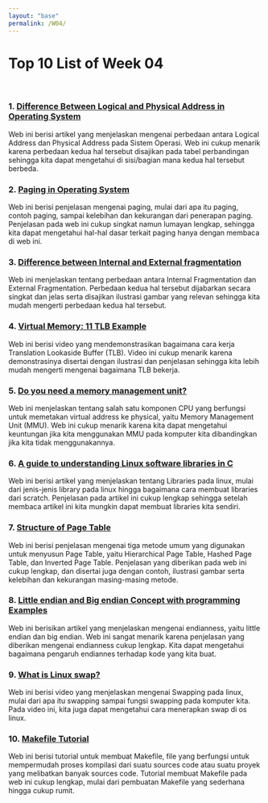 ```yaml
---
layout: "base"
permalink: /W04/
---
```


# Top 10 List of Week 04
<br>

### 1. [Difference Between Logical and Physical Address in Operating System](https://techdifferences.com/difference-between-logical-and-physical-address.html)
Web ini berisi artikel yang menjelaskan mengenai perbedaan antara Logical Address dan Physical Address pada Sistem Operasi. Web ini cukup menarik karena perbedaan kedua hal tersebut disajikan pada tabel perbandingan sehingga kita dapat mengetahui di sisi/bagian mana kedua hal tersebut berbeda.

### 2. [Paging in Operating System](https://www.guru99.com/paging-in-operating-system.html)
Web ini berisi penjelasan mengenai paging, mulai dari apa itu paging, contoh paging, sampai kelebihan dan kekurangan dari penerapan paging. Penjelasan pada web ini cukup singkat namun lumayan lengkap, sehingga kita dapat mengetahui hal-hal dasar terkait paging hanya dengan membaca di web ini.

### 3. [Difference between Internal and External fragmentation](https://www.geeksforgeeks.org/difference-between-internal-and-external-fragmentation/)
Web ini menjelaskan tentang perbedaan antara Internal Fragmentation dan External Fragmentation. Perbedaan kedua hal tersebut dijabarkan secara singkat dan jelas serta disajikan ilustrasi gambar yang relevan sehingga kita mudah mengerti perbedaan kedua hal tersebut.

### 4. [Virtual Memory: 11 TLB Example](https://www.youtube.com/watch?v=95QpHJX55bM&ab_channel=DavidBlack-Schaffer)
Web ini berisi video yang mendemonstrasikan bagaimana cara kerja Translation Lookaside Buffer (TLB). Video ini cukup menarik karena demonstrasinya disertai dengan ilustrasi dan penjelasan sehingga kita lebih mudah mengerti mengenai bagaimana TLB bekerja.

### 5. [Do you need a memory management unit?](https://blogs.sw.siemens.com/embedded-software/2019/09/16/do-you-need-a-memory-management-unit/)
Web ini menjelaskan tentang salah satu komponen CPU yang berfungsi untuk memetakan virtual address ke physical, yaitu Memory Management Unit (MMU). Web ini cukup menarik karena kita dapat mengetahui keuntungan jika kita menggunakan MMU pada komputer kita dibandingkan jika kita tidak menggunakannya.

### 6. [A guide to understanding Linux software libraries in C](https://opensource.com/article/21/2/linux-software-libraries)
Web ini berisi artikel yang menjelaskan tentang Libraries pada linux, mulai dari jenis-jenis library pada linux hingga bagaimana cara membuat libraries dari scratch. Penjelasan pada artikel ini cukup lengkap sehingga setelah membaca artikel ini kita mungkin dapat membuat libraries kita sendiri.

### 7. [Structure of Page Table](https://binaryterms.com/structure-of-page-table.html)
Web ini berisi penjelasan mengenai tiga metode umum yang digunakan untuk menyusun Page Table, yaitu Hierarchical Page Table, Hashed Page Table, dan Inverted Page Table. Penjelasan yang diberikan pada web ini cukup lengkap, dan disertai juga dengan contoh, ilustrasi gambar serta kelebihan dan kekurangan masing-masing metode.

### 8. [Little endian and Big endian Concept with programming Examples](https://aticleworld.com/little-and-big-endian-importance/)
Web ini berisikan artikel yang menjelaskan mengenai endianness, yaitu little endian dan big endian. Web ini sangat menarik karena penjelasan yang diberikan mengenai endianness cukup lengkap. Kita dapat mengetahui bagaimana pengaruh endiannes terhadap kode yang kita buat.

### 9. [What is Linux swap?](https://www.youtube.com/watch?v=0mgefj9ibRE&ab_channel=AverageLinuxUser)
Web ini berisi video yang menjelaskan mengenai Swapping pada linux, mulai dari apa itu swapping sampai fungsi swapping pada komputer kita. Pada video ini, kita juga dapat mengetahui cara menerapkan swap di os linux. 

### 10. [Makefile Tutorial](https://makefiletutorial.com/)
Web ini berisi tutorial untuk membuat Makefile, file yang berfungsi untuk mempermudah proses kompilasi dari suatu sources code atau suatu proyek yang melibatkan banyak sources code. Tutorial membuat Makefile pada web ini cukup lengkap, mulai dari pembuatan Makefile yang sederhana hingga cukup rumit.


<br>